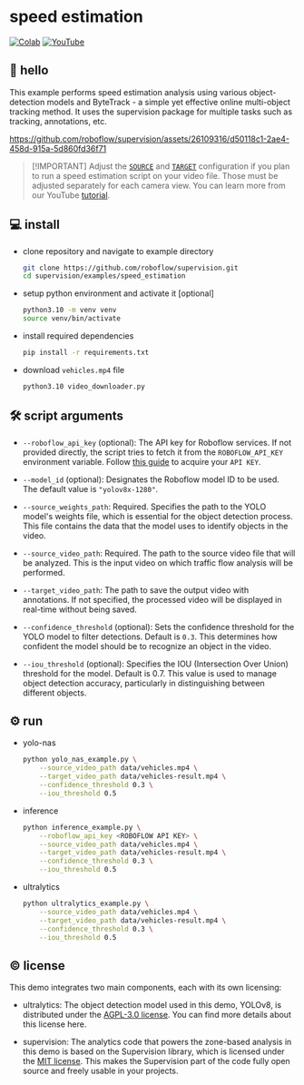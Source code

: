 # speed estimation

[![Colab](https://colab.research.google.com/assets/colab-badge.svg)](https://colab.research.google.com/github/roboflow-ai/notebooks/blob/main/notebooks/how-to-estimate-vehicle-speed-with-computer-vision.ipynb)
[![YouTube](https://badges.aleen42.com/src/youtube.svg)](https://youtu.be/uWP6UjDeZvY)

## 👋 hello

This example performs speed estimation analysis using various object-detection models
and ByteTrack - a simple yet effective online multi-object tracking method. It uses the
supervision package for multiple tasks such as tracking, annotations, etc.

https://github.com/roboflow/supervision/assets/26109316/d50118c1-2ae4-458d-915a-5d860fd36f71

> \[!IMPORTANT\]
> Adjust the [`SOURCE`](https://github.com/roboflow/supervision/blob/e32b05a636dab2ea1f39299e529c4b22b8baa8da/examples/speed_estimation/ultralytics_example.py#L10)
> and [`TARGET`](https://github.com/roboflow/supervision/blob/e32b05a636dab2ea1f39299e529c4b22b8baa8da/examples/speed_estimation/ultralytics_example.py#L15)
> configuration if you plan to run a speed estimation script on your video file. Those must be adjusted separately for each camera view. You can learn more
> from our YouTube [tutorial](https://youtu.be/uWP6UjDeZvY).

## 💻 install

- clone repository and navigate to example directory

    ```bash
    git clone https://github.com/roboflow/supervision.git
    cd supervision/examples/speed_estimation
    ```

- setup python environment and activate it \[optional\]

    ```bash
    python3.10 -m venv venv
    source venv/bin/activate
    ```

- install required dependencies

    ```bash
    pip install -r requirements.txt
    ```

- download `vehicles.mp4` file

    ```bash
    python3.10 video_downloader.py
    ```

## 🛠️ script arguments

- `--roboflow_api_key` (optional): The API key for Roboflow services. If not provided
    directly, the script tries to fetch it from the `ROBOFLOW_API_KEY` environment
    variable. Follow [this guide](https://docs.roboflow.com/api-reference/authentication#retrieve-an-api-key)
    to acquire your `API KEY`.

- `--model_id` (optional): Designates the Roboflow model ID to be used. The default
    value is `"yolov8x-1280"`.

- `--source_weights_path`: Required. Specifies the path to the YOLO model's weights
    file, which is essential for the object detection process. This file contains the
    data that the model uses to identify objects in the video.

- `--source_video_path`: Required. The path to the source video file that will be
    analyzed. This is the input video on which traffic flow analysis will be performed.

- `--target_video_path`: The path to save the output video with
    annotations. If not specified, the processed video will be displayed in real-time
    without being saved.

- `--confidence_threshold` (optional): Sets the confidence threshold for the YOLO
    model to filter detections. Default is `0.3`. This determines how confident the
    model should be to recognize an object in the video.

- `--iou_threshold` (optional): Specifies the IOU (Intersection Over Union) threshold
    for the model. Default is 0.7. This value is used to manage object detection
    accuracy, particularly in distinguishing between different objects.

## ⚙️ run

- yolo-nas

    ```bash
    python yolo_nas_example.py \
        --source_video_path data/vehicles.mp4 \
        --target_video_path data/vehicles-result.mp4 \
        --confidence_threshold 0.3 \
        --iou_threshold 0.5
    ```

- inference

    ```bash
    python inference_example.py \
        --roboflow_api_key <ROBOFLOW API KEY> \
        --source_video_path data/vehicles.mp4 \
        --target_video_path data/vehicles-result.mp4 \
        --confidence_threshold 0.3 \
        --iou_threshold 0.5
    ```

- ultralytics

    ```bash
    python ultralytics_example.py \
        --source_video_path data/vehicles.mp4 \
        --target_video_path data/vehicles-result.mp4 \
        --confidence_threshold 0.3 \
        --iou_threshold 0.5
    ```

## © license

This demo integrates two main components, each with its own licensing:

- ultralytics: The object detection model used in this demo, YOLOv8, is distributed
    under the [AGPL-3.0 license](https://github.com/ultralytics/ultralytics/blob/main/LICENSE).
    You can find more details about this license here.

- supervision: The analytics code that powers the zone-based analysis in this demo is
    based on the Supervision library, which is licensed under the
    [MIT license](https://github.com/roboflow/supervision/blob/develop/LICENSE.md). This
    makes the Supervision part of the code fully open source and freely usable in your
    projects.
